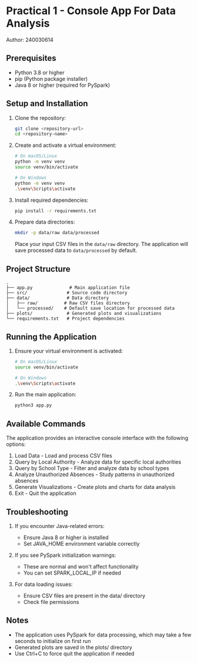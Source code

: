 # Practical 1 - Console App For Data Analysis

Author: 240030614

## Prerequisites

- Python 3.8 or higher
- pip (Python package installer)
- Java 8 or higher (required for PySpark)

## Setup and Installation

1. Clone the repository:
   ```bash
   git clone <repository-url>
   cd <repository-name>
   ```

2. Create and activate a virtual environment:
   ```bash
   # On macOS/Linux
   python -m venv venv
   source venv/bin/activate

   # On Windows
   python -m venv venv
   .\venv\Scripts\activate
   ```

3. Install required dependencies:
   ```bash
   pip install -r requirements.txt
   ```

4. Prepare data directories:
   ```bash
   mkdir -p data/raw data/processed
   ```
   Place your input CSV files in the `data/raw` directory. The application will save processed data to `data/processed` by default.

## Project Structure

```
.
├── app.py              # Main application file
├── src/               # Source code directory
├── data/              # Data directory
│   ├── raw/          # Raw CSV files directory
│   └── processed/    # Default save location for processed data
├── plots/             # Generated plots and visualizations
└── requirements.txt   # Project dependencies
```

## Running the Application

1. Ensure your virtual environment is activated:
   ```bash
   # On macOS/Linux
   source venv/bin/activate

   # On Windows
   .\venv\Scripts\activate
   ```

2. Run the main application:
   ```bash
   python3 app.py
   ```

## Available Commands

The application provides an interactive console interface with the following options:

1. Load Data - Load and process CSV files
2. Query by Local Authority - Analyze data for specific local authorities
3. Query by School Type - Filter and analyze data by school types
4. Analyze Unauthorized Absences - Study patterns in unauthorized absences
5. Generate Visualizations - Create plots and charts for data analysis
6. Exit - Quit the application

## Troubleshooting

1. If you encounter Java-related errors:
   - Ensure Java 8 or higher is installed
   - Set JAVA_HOME environment variable correctly

2. If you see PySpark initialization warnings:
   - These are normal and won't affect functionality
   - You can set SPARK_LOCAL_IP if needed

3. For data loading issues:
   - Ensure CSV files are present in the data/ directory
   - Check file permissions

## Notes

- The application uses PySpark for data processing, which may take a few seconds to initialize on first run
- Generated plots are saved in the plots/ directory
- Use Ctrl+C to force quit the application if needed


